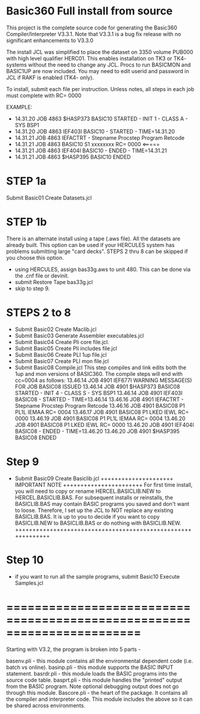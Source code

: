# Basic360 Full install from source
This project is the complete source code for generating the
Basic360 Compiler/Interpreter V3.3.1.  Note that V3.3.1 is a bug fix
release with no significant enhancements to V3.3.0

The install JCL was simplified to place the dataset on 3350 volume
PUB000 with high level qualifier HERC01.  This enables installation
on TK3 or TK4- systems without the need to change any JCL.  Procs to
run BASICMON and BASIC1UP are now included.  You may need to edit
userid and password in JCL if RAKF is enabled (TK4- only).

To install, submit each file per instruction.
Unless notes, all steps in each job must complete with RC= 0000

EXAMPLE:
- 14.31.20 JOB 4863  $HASP373 BASIC10  STARTED - INIT  1 - CLASS A - SYS BSP1
- 14.31.20 JOB 4863  IEF403I BASIC10 - STARTED - TIME=14.31.20
- 14.31.21 JOB 4863  IEFACTRT - Stepname  Procstep  Program   Retcode
- 14.31.21 JOB 4863  BASIC10    S1                  xxxxxxxx  RC= 0000        <=====
- 14.31.21 JOB 4863  IEF404I BASIC10 - ENDED - TIME=14.31.21
- 14.31.21 JOB 4863  $HASP395 BASIC10  ENDED

STEP 1a
======
Submit Basic01 Create Datasets.jcl

STEP 1b
======
There is an alternate install using a tape (.aws file).  All the
datasets are already built.  This option can be used if your HERCULES
system has problems submitting large "card decks".
STEPS 2 thru 8 can be skipped if you choose this option.
- using HERCULES, assign bas33g.aws to unit 480.  This can be done via
  the .cnf file or devinit.
- submit Restore Tape bas33g.jcl
- skip to step 9.

STEPS 2 to 8
===========
- Submit Basic02 Create Maclib.jcl
- Submit Basic03 Generate Assembler executables.jcl
- Submit Basic04 Create Pli core file.jcl.
- Submit Basic05 Create Pli includes file.jcl
- Submit Basic06 Create PLI 1up file.jcl
- Submit Basic07 Create PLI mon file.jcl
- Submit Basic08 Compile.jcl
This step compiles and link edits both the 1up and mon versions
of BASIC360.  The compile steps will end with cc=0004 as follows:
13.46.14 JOB 4901  IEF677I WARNING MESSAGE(S) FOR JOB BASIC08  ISSUED
13.46.14 JOB 4901  $HASP373 BASIC08  STARTED - INIT  4 - CLASS S - SYS BSP1
13.46.14 JOB 4901  IEF403I BASIC08 - STARTED - TIME=13.46.14
13.46.16 JOB 4901  IEFACTRT - Stepname  Procstep  Program   Retcode
13.46.16 JOB 4901  BASIC08    P1        PL1L      IEMAA     RC= 0004
13.46.17 JOB 4901  BASIC08    P1        LKED      IEWL      RC= 0000
13.46.19 JOB 4901  BASIC08    P1        PL1L      IEMAA     RC= 0004
13.46.20 JOB 4901  BASIC08    P1        LKED      IEWL      RC= 0000
13.46.20 JOB 4901  IEF404I BASIC08 - ENDED - TIME=13.46.20
13.46.20 JOB 4901  $HASP395 BASIC08  ENDED

Step 9
=======
- Submit Basic09 Create Basiclib.jcl
    +++++++++++++++++++++ IMPORTANT NOTE +++++++++++++++++++++++
    For first time install, you will need to copy or rename HERCEL.BASICLIB.NEW to
    HERCEL.BASICLIB.BAS.  For subsequent installs or reinstalls, the BASICLIB.BAS may
    contain BASIC programs you saved and don't want to loose.  Therefore, I set up the
    JCL to NOT replace any existing BASICLIB.BAS.  It is up to you to decide if you
    want to copy BASICLIB.NEW to BASICLIB.BAS or do nothing with BASICLIB.NEW.
    +++++++++++++++++++++++++++++++++++++++++++++++++++++++++++++

Step 10
=======
- if you want to run all the sample programs, submit
  Basic10 Execute Samples.jcl

=======================================================================
=======================================================================

Starting with V3.2, the program is broken into 5 parts -

basenv.pli - this module contains all the environmental dependent
             code (i.e. batch vs online).
basinp.pli - this module supports the BASIC INPUT statement.
basrdr.pli - this module loads the BASIC programs into the source
             code table.
basprt.pli - this module handles the "printed" output from the
             BASIC program.  Note optional debugging output does
             not go through this module.
Bascore.pli - the heart of the package.  It contains all the compiler
             and interpreter code.  This module includes the above
             so it can be shared across environments.
